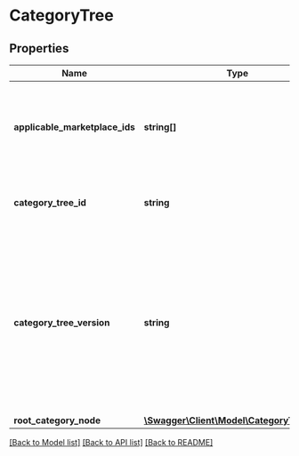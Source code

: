 # CategoryTree

## Properties
Name | Type | Description | Notes
------------ | ------------- | ------------- | -------------
**applicable_marketplace_ids** | **string[]** | A list of one or more identifiers of the eBay marketplaces that use this category tree. | [optional] 
**category_tree_id** | **string** | The unique identifier of this eBay category tree. | [optional] 
**category_tree_version** | **string** | The version of this category tree. It&#x27;s a good idea to cache this value for comparison so you can determine if this category tree has been modified in subsequent calls. | [optional] 
**root_category_node** | [**\Swagger\Client\Model\CategoryTreeNode**](CategoryTreeNode.md) |  | [optional] 

[[Back to Model list]](../../README.md#documentation-for-models) [[Back to API list]](../../README.md#documentation-for-api-endpoints) [[Back to README]](../../README.md)

